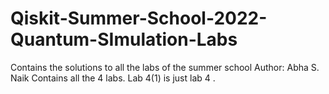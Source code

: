 # Qiskit-Summer-School-2022-Quantum-SImulation-Labs
Contains the solutions to all the labs of the summer school
Author: Abha S. Naik
Contains all the 4 labs.
Lab 4(1) is just lab 4 .
